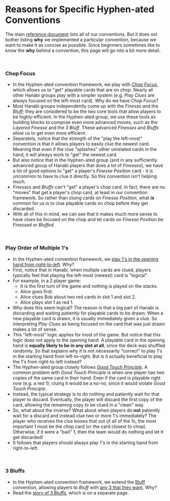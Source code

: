 # Reasons for Specific Hyphen-ated Conventions

The main [reference document](../Reference.md) lists all of our conventions. But it does not bother listing **why** we implemented a particular convention, because we want to make it as concise as possible. Since beginners sometimes like to know the **why** behind a convention, this page will go into a bit more detail.

<br />

### Chop Focus

- In the Hyphen-ated convention framework, we play with *[Chop Focus](../Beginner.md#example-3---chop-focus)*, which allows us to "get" playable cards that are on chop. Nearly all other Hanabi groups play with a simpler system (e.g. *Play Clues* are always focused on the left-most card). Why do we have *Chop Focus*?
- Most Hanabi groups independently come up with the *Finesse* and the *Bluff*; they are considered to be the two core tools that allow players to be highly-efficient. In the Hyphen-ated group, we use these tools as building blocks to compose even more advanced moves, such as the *Layered Finesse* and the *3 Bluff*. These advanced *Finesses* and *Bluffs* allow us to get even more efficient.
- Separately, notice that the strength of the "play the left-most" convention is that it allows players to easily clue the newest card. Meaning that even if the clue "splashes" other unrelated cards in the hand, it will always work to "get" the newest card.
- But also notice that in the Hyphen-ated group (and in any sufficiently advanced group of Hanabi players that does a lot of *Finesses*), we have a lot of good options to "get" a player's *Finesse Position* card - it is uncommon to have to clue it directly. So this convention isn't helping much.
- *Finesses* and *Bluffs* can't "get" a player's chop card. In fact, there are no "moves" that get a player's chop card, at least in our convention framework. So rather than cluing cards on *Finesse Position*, what **is** common for us is to clue playable cards on chop before they get discarded.
- With all of this in mind, we can see that it makes much more sense to have clues be focused on the chop and let cards on *Finesse Position* be *Finessed* or *Bluffed*.

<br />

### Play Order of Multiple 1's

- In the Hyphen-ated convention framework, we [play 1's in the opening hand from right-to-left](../Reference.md#playing-multiple-1s---play-order-inversion-in-the-starting-hand-part-1). Why?
- First, notice that in Hanabi, when multiple cards are clued, players typically feel that playing the left-most (newest) card is "logical".
- For example, in a 2 player game:
  - It is the first turn of the game and nothing is played on the stacks.
  - Alice goes first.
  - Alice clues Bob about two red cards in slot 1 and slot 2.
  - Alice plays slot 1 as red 1.
- Why does this seem logical? The reason is that a big part of Hanabi is discarding and waiting patiently for playable cards to be drawn. When a new playable card is drawn, it is usually immediately given a clue. So interpreting *Play Clues* as being focused on the card that was just drawn makes a lot of sense.
- This "left-most" logic applies for most of the game. But notice that this logic does not apply to the opening hand. A playable card in the opening hand is **equally likely to be in any slot at all**, since the deck was shuffled randomly. So that explains why it is not necessarily "correct" to play 1's in the starting hand from left-to-right. But is it actually beneficial to play the 1's from right-to-left instead?
- The Hyphen-ated group closely follows *[Good Touch Principle](https://github.com/Zamiell/hanabi-conventions/blob/master/Reference.md#4-good-touch-principle)*. A common problem with *Good Touch Principle* is when one player has two copies of the same card in their hand. Even if the card is playable right now (e.g. a red 1), cluing it would be a no-no, since it would violate *Good Touch Principle*.
- Instead, the typical strategy is to do nothing and patiently wait for that player to discard. Eventually, the player will discard the first copy of the card, allowing the remaining copy to be clued in a "clean" way.
- So, what about the inverse? What about when players do **not** patiently wait for a discard and instead clue two or more 1's immediately? The player who receives the clue knows that out of all of the 1s, the most important 1 must be the chop card (or the card closest to chop). Otherwise, if it were a "bad" 1, then the team would do nothing and let it get discarded!
- It follows that players should always play 1's in the starting hand from right-to-left.

<br />

### 3 Bluffs

- In the Hyphen-ated convention framework, we extend the [Bluff](../Reference.md#bluffs) convention, allowing players to *Bluff* with [any 3 that they want](https://github.com/Zamiell/hanabi-conventions/blob/master/Reference.md#the-3-bluff). Why?
- Read the [story of 3 Bluffs](3_Bluffs.md), which is on a separate page.
